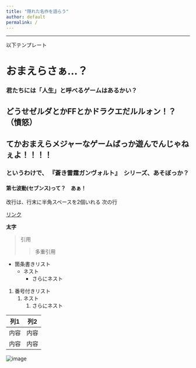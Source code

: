 ```yaml
---
title: "隠れた名作を語らう"
author: default
permalink: /
---
```







---

以下テンプレート

# おまえらさぁ…？
### 君たちには「人生」と呼べるゲームはあるかい？
## どうせゼルダとかFFとかドラクエだルルォン！？（憤怒）
## てかおまえら**メジャーなゲームばっか遊んでんじゃねぇよ！！！！**
### というわけで、 **『蒼き雷霆ガンヴォルト』**　シリーズ、あそぼっか？
#### 第七波動(セブンス)って？　あぁ！

改行は、行末に半角スペースを2個いれる
次の行

[リンク](https://www.google.co.jp/)

**太字**

> 引用
>> 多重引用


- 箇条書きリスト
  - ネスト
    - さらにネスト


1. 番号付きリスト
   1. ネスト
      1. さらにネスト


| 列1  | 列2  |
|-----|-----|
| 内容  | 内容  |
| 内容  | 内容  |

![image](/GHPages_WebSite/assets/images/logo-150.png)
